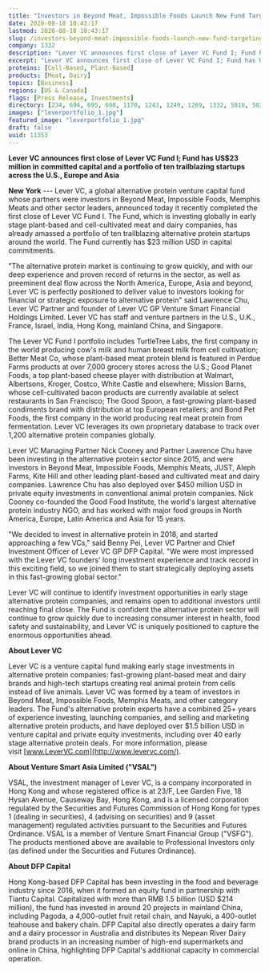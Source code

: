 ```yaml
---
title: "Investors in Beyond Meat, Impossible Foods Launch New Fund Targeting the Fast-Growing Global Alternative Protein Sector"
date: 2020-08-18 10:43:17
lastmod: 2020-08-18 10:43:17
slug: /investors-beyond-meat-impossible-foods-launch-new-fund-targeting-fast-growing-global
company: 1332
description: "Lever VC announces first close of Lever VC Fund I; Fund has US$23 million in committed capital and a portfolio of ten trailblazing startups across the U.S., Europe and Asia"
excerpt: "Lever VC announces first close of Lever VC Fund I; Fund has US$23 million in committed capital and a portfolio of ten trailblazing startups across the U.S., Europe and Asia"
proteins: [Cell-Based, Plant-Based]
products: [Meat, Dairy]
topics: [Business]
regions: [US & Canada]
flags: [Press Release, Investments]
directory: [234, 694, 695, 698, 1170, 1243, 1249, 1269, 1332, 5816, 5827, 5831, 6196]
images: ["leverportfolio_1.jpg"]
featured_image: "leverportfolio_1.jpg"
draft: false
uuid: 11353
---
```

**Lever VC announces first close of Lever VC Fund I; Fund has US\$23
million in committed capital and a portfolio of ten trailblazing
startups across the U.S., Europe and Asia**

**New York** --- Lever VC, a global alternative protein venture capital
fund whose partners were investors in Beyond Meat, Impossible Foods,
Memphis Meats and other sector leaders, announced today it recently
completed the first close of Lever VC Fund I. The Fund, which is
investing globally in early stage plant-based and cell-cultivated meat
and dairy companies, has already amassed a portfolio of ten trailblazing
alternative protein startups around the world. The Fund currently has
\$23 million USD in capital commitments.

"The alternative protein market is continuing to grow quickly, and with
our deep experience and proven record of returns in the sector, as well
as preeminent deal flow across the North America, Europe, Asia and
beyond, Lever VC is perfectly positioned to deliver value to investors
looking for financial or strategic exposure to alternative protein" said
Lawrence Chu, Lever VC Partner and founder of Lever VC GP Venture Smart
Financial Holdings Limited. Lever VC has staff and venture partners in
the U.S., U.K., France, Israel, India, Hong Kong, mainland China, and
Singapore.

The Lever VC Fund I portfolio includes TurtleTree Labs, the first
company in the world producing cow's milk and human breast milk from
cell cultivation; Better Meat Co, whose plant-based meat protein blend
is featured in Perdue Farms products at over 7,000 grocery stores across
the U.S.; Good Planet Foods, a top plant-based cheese player with
distribution at Walmart, Albertsons, Kroger, Costco, White Castle and
elsewhere; Mission Barns, whose cell-cultivated bacon products are
currently available at select restaurants in San Francisco; The Good
Spoon, a fast-growing plant-based condiments brand with distribution at
top European retailers; and Bond Pet Foods, the first company in the
world producing real meat protein from fermentation. Lever VC leverages
its own proprietary database to track over 1,200 alternative protein
companies globally.

Lever VC Managing Partner Nick Cooney and Partner Lawrence Chu have been
investing in the alternative protein sector since 2015, and were
investors in Beyond Meat, Impossible Foods, Memphis Meats, JUST, Aleph
Farms, Kite Hill and other leading plant-based and cultivated meat and
dairy companies. Lawrence Chu has also deployed over \$450 million USD
in private equity investments in conventional animal protein companies.
Nick Cooney co-founded the Good Food Institute, the world's largest
alternative protein industry NGO, and has worked with major food groups
in North America, Europe, Latin America and Asia for 15 years.

"We decided to invest in alternative protein in 2018, and started
approaching a few VCs," said Benny Pei, Lever VC Partner and Chief
Investment Officer of Lever VC GP DFP Capital. "We were most impressed
with the Lever VC founders' long investment experience and track record
in this exciting field, so we joined them to start strategically
deploying assets in this fast-growing global sector."

Lever VC will continue to identify investment opportunities in early
stage alternative protein companies, and remains open to additional
investors until reaching final close. The Fund is confident the
alternative protein sector will continue to grow quickly due to
increasing consumer interest in health, food safety and sustainability,
and Lever VC is uniquely positioned to capture the enormous
opportunities ahead.

**About Lever VC**

Lever VC is a venture capital fund making early stage investments in
alternative protein companies: fast-growing plant-based meat and dairy
brands and high-tech startups creating real animal protein from cells
instead of live animals. Lever VC was formed by a team of investors in
Beyond Meat, Impossible Foods, Memphis Meats, and other category
leaders. The Fund's alternative protein experts have a combined 25+
years of experience investing, launching companies, and selling and
marketing alternative protein products, and have deployed over \$1.5
billion USD in venture capital and private equity investments, including
over 40 early stage alternative protein deals. For more information,
please visit [www.LeverVC.com](http://www.levervc.com/).

**About Venture Smart Asia Limited ("VSAL")**

VSAL, the investment manager of Lever VC, is a company incorporated in
Hong Kong and whose registered office is at 23/F, Lee Garden Five, 18
Hysan Avenue, Causeway Bay, Hong Kong, and is a licensed corporation
regulated by the Securities and Futures Commission of Hong Kong for
types 1 (dealing in securities), 4 (advising on securities) and 9 (asset
management) regulated activities pursuant to the Securities and Futures
Ordinance. VSAL is a member of Venture Smart Financial Group ("VSFG").
The products mentioned above are available to Professional Investors
only (as defined under the Securities and Futures Ordinance).

**About DFP Capital**

Hong Kong-based DFP Capital has been investing in the food and beverage
industry since 2016, when it formed an equity fund in partnership with
Tiantu Capital. Capitalized with more than RMB 1.5 billion (USD \$214
million), the fund has invested in around 20 projects in mainland China,
including Pagoda, a 4,000-outlet fruit retail chain, and Nayuki, a
400-outlet teahouse and bakery chain. DFP Capital also directly operates
a dairy farm and a dairy processor in Australia and distributes its
Nepean River Dairy brand products in an increasing number of high-end
supermarkets and online in China, highlighting DFP Capital's additional
capacity in commercial operation.
